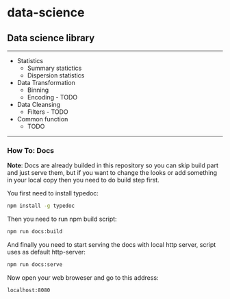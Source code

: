 # data-science

## Data science library

---

* Statistics
  * Summary statictics
  * Dispersion statistics
* Data Transformation
  * Binning
  * Encoding - TODO
* Data Cleansing
  * Filters - TODO
* Common function
  * TODO

---

### How To: Docs

**Note**: Docs are already builded in this repository so you can skip build part and just serve them, but if you want to change the looks or add something in your local copy then you need to do build step first.

You first need to install typedoc:

``` bash
npm install -g typedoc
```

Then you need to run npm build script:

``` bash
npm run docs:build
```

And finally you need to start serving the docs with local http server, script uses as default http-server:

``` bash
npm run docs:serve
```

Now open your web broweser and go to this address:

``` bash
localhost:8080
```